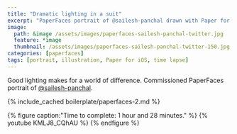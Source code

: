 ```yaml
---
title: "Dramatic lighting in a suit"
excerpt: "PaperFaces portrait of @sailesh-panchal drawn with Paper for iOS on an iPad."
image: 
  path: &image /assets/images/paperfaces-sailesh-panchal-twitter.jpg 
  feature: *image
  thumbnail: /assets/images/paperfaces-sailesh-panchal-twitter-150.jpg
categories: [paperfaces]
tags: [portrait, illustration, Paper for iOS, time lapse]
---
```


Good lighting makes for a world of difference. Commissioned PaperFaces portrait of [@sailesh-panchal](https://twitter.com/sailesh-panchal).

{% include_cached boilerplate/paperfaces-2.md %}

{% figure caption:"Time to complete: 1 hour and 28 minutes." %}
{% youtube KMLJ8_CQhAU %}
{% endfigure %}
